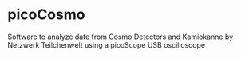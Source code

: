 # picoCosmo
Software to analyze date from Cosmo Detectors and Kamiokanne by Netzwerk Teilchenwelt using a picoScope USB oscilloscope

